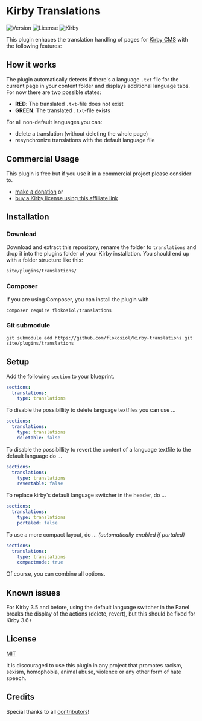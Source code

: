 # Kirby Translations

![Version](https://img.shields.io/badge/Version-1.0.1-blue.svg) ![License](https://img.shields.io/badge/License-MIT-green.svg) ![Kirby](https://img.shields.io/badge/Kirby-3.x-f0c674.svg)

This plugin enhaces the translation handling of pages for [Kirby CMS](http://getkirby.com) with the following features:

## How it works

The plugin automatically detects if there's a language `.txt` file for the current page in your content folder and displays additional language tabs. For now there are two possible states:

+ **RED**: The translated `.txt`-file does not exist
+ **GREEN**: The translated `.txt`-file exists

For all non-default languages you can:

- delete a translation (without deleting the whole page)
- resynchronize translations with the default language file


## Commercial Usage

This plugin is free but if you use it in a commercial project please consider to.

+ [make a donation](https://www.paypal.me/flokosiol/10) or
+ [buy a Kirby license using this affiliate link](https://a.paddle.com/v2/click/1129/36201?link=1170)


## Installation

### Download

Download and extract this repository, rename the folder to `translations` and drop it into the plugins folder of your Kirby installation. You should end up with a folder structure like this:

```
site/plugins/translations/
```

### Composer

If you are using Composer, you can install the plugin with

```
composer require flokosiol/translations
```

### Git submodule

```
git submodule add https://github.com/flokosiol/kirby-translations.git site/plugins/translations
```


## Setup

Add the following `section` to your blueprint.

```yaml
sections:
  translations:
    type: translations
```

To disable the possibillity to delete language textfiles you can use …

```yaml
sections:
  translations:
    type: translations
    deletable: false
```

To disable the possibillity to revert the content of a language textfile to the default language do …

```yaml
sections:
  translations:
    type: translations
    revertable: false
```

To replace kirby's default language switcher in the header, do … 

```yaml
sections:
  translations:
    type: translations
    portaled: false
```

To use a more compact layout, do … *(automatically enabled if portaled)*

```yaml
sections:
  translations:
    type: translations
    compactmode: true
```

Of course, you can combine all options.

## Known issues

For Kirby 3.5 and before, using the default language switcher in the Panel breaks the display of the actions (delete, revert), but this should be fixed for Kirby 3.6+


## License

[MIT](https://github.com/flokosiol/kirby-translations/blob/main/LICENSE)

It is discouraged to use this plugin in any project that promotes racism, sexism, homophobia, animal abuse, violence or any other form of hate speech.

## Credits

Special thanks to all [contributors](https://github.com/flokosiol/kirby-translations/main/contributors)!
